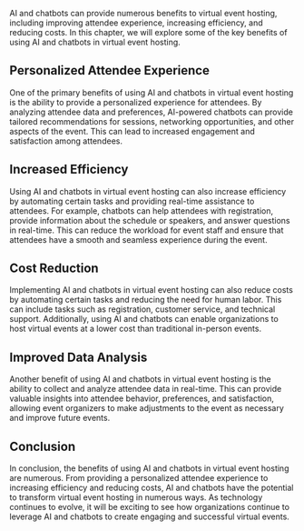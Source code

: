 
AI and chatbots can provide numerous benefits to virtual event hosting, including improving attendee experience, increasing efficiency, and reducing costs. In this chapter, we will explore some of the key benefits of using AI and chatbots in virtual event hosting.

Personalized Attendee Experience
--------------------------------

One of the primary benefits of using AI and chatbots in virtual event hosting is the ability to provide a personalized experience for attendees. By analyzing attendee data and preferences, AI-powered chatbots can provide tailored recommendations for sessions, networking opportunities, and other aspects of the event. This can lead to increased engagement and satisfaction among attendees.

Increased Efficiency
--------------------

Using AI and chatbots in virtual event hosting can also increase efficiency by automating certain tasks and providing real-time assistance to attendees. For example, chatbots can help attendees with registration, provide information about the schedule or speakers, and answer questions in real-time. This can reduce the workload for event staff and ensure that attendees have a smooth and seamless experience during the event.

Cost Reduction
--------------

Implementing AI and chatbots in virtual event hosting can also reduce costs by automating certain tasks and reducing the need for human labor. This can include tasks such as registration, customer service, and technical support. Additionally, using AI and chatbots can enable organizations to host virtual events at a lower cost than traditional in-person events.

Improved Data Analysis
----------------------

Another benefit of using AI and chatbots in virtual event hosting is the ability to collect and analyze attendee data in real-time. This can provide valuable insights into attendee behavior, preferences, and satisfaction, allowing event organizers to make adjustments to the event as necessary and improve future events.

Conclusion
----------

In conclusion, the benefits of using AI and chatbots in virtual event hosting are numerous. From providing a personalized attendee experience to increasing efficiency and reducing costs, AI and chatbots have the potential to transform virtual event hosting in numerous ways. As technology continues to evolve, it will be exciting to see how organizations continue to leverage AI and chatbots to create engaging and successful virtual events.
